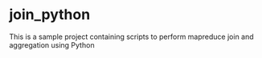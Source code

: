 # join_python
This is a sample project containing scripts to perform mapreduce join and aggregation using Python


